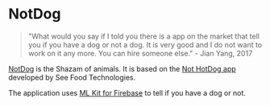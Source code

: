 # NotDog
> "What would you say if I told you there is a app on the market that tell you if you have a dog or not a dog. It is very good and I do not want to work on it any more. You can hire someone else." - Jian Yang, 2017

[NotDog](https://not-dog-io.firebaseapp.com) is the Shazam of animals. It is based on the [Not HotDog app](https://www.seefoodtechnologies.com/nothotdog/) developed by See Food Technologies.

The application uses [ML Kit for Firebase](https://firebase.google.com/products/ml-kit) to tell if you have a dog or not.
